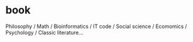 # book
Philosophy / Math / Bioinformatics / IT code / Social science / Ecomomics / Psychology / Classic literature...
